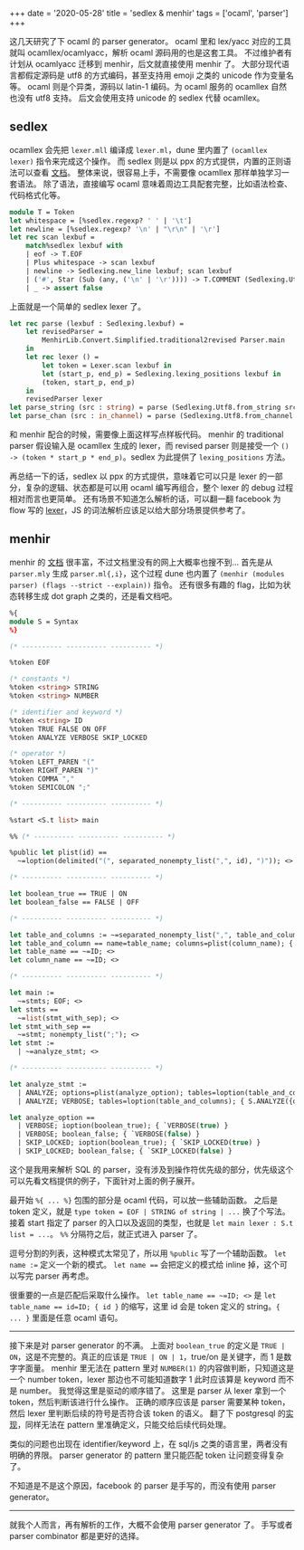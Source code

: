 +++
date = '2020-05-28'
title = 'sedlex & menhir'
tags = ['ocaml', 'parser']
+++

这几天研究了下 ocaml 的 parser generator。
ocaml 里和 lex/yacc 对应的工具就叫 ocamllex/ocamlyacc，解析 ocaml 源码用的也是这套工具。
不过维护者有计划从 ocamlyacc 迁移到 menhir，后文就直接使用 menhir 了。
大部分现代语言都假定源码是 utf8 的方式编码，甚至支持用 emoji 之类的 unicode 作为变量名等。
ocaml 则是个异类，源码以 latin-1 编码。为 ocaml 服务的 ocamllex 自然也没有 utf8 支持。
后文会使用支持 unicode 的 sedlex 代替 ocamllex。

## sedlex

ocamllex 会先把 `lexer.mll` 编译成 `lexer.ml`，dune 里内置了 `(ocamllex lexer)` 指令来完成这个操作。
而 sedlex 则是以 ppx 的方式提供，内置的正则语法可以查看 [文档](https://github.com/ocaml-community/sedlex/blob/v2.1/README.md#lexer-specifications)。
整体来说，很容易上手，不需要像 ocamllex 那样单独学习一套语法。
除了语法，直接编写 ocaml 意味着周边工具配套完整，比如语法检查、代码格式化等。

```ocaml
module T = Token
let whitespace = [%sedlex.regexp? ' ' | '\t']
let newline = [%sedlex.regexp? '\n' | "\r\n" | '\r']
let rec scan lexbuf =
    match%sedlex lexbuf with
    | eof -> T.EOF
    | Plus whitespace -> scan lexbuf
    | newline -> Sedlexing.new_line lexbuf; scan lexbuf
    | ('#', Star (Sub (any, ('\n' | '\r')))) -> T.COMMENT (Sedlexing.Utf8.lexeme lexbuf)
    | _ -> assert false
```

上面就是一个简单的 sedlex lexer 了。

```ocaml
let rec parse (lexbuf : Sedlexing.lexbuf) =
    let revisedParser =
        MenhirLib.Convert.Simplified.traditional2revised Parser.main
    in
    let rec lexer () =
        let token = Lexer.scan lexbuf in
        let (start_p, end_p) = Sedlexing.lexing_positions lexbuf in
        (token, start_p, end_p)
    in
    revisedParser lexer
let parse_string (src : string) = parse (Sedlexing.Utf8.from_string src)
let parse_chan (src : in_channel) = parse (Sedlexing.Utf8.from_channel src)
```

和 menhir 配合的时候，需要像上面这样写点样板代码。
menhir 的 traditional parser 假设输入是 ocamllex 生成的 lexer，而 revised parser 则是接受一个 `() -> (token * start_p * end_p)`。sedlex 为此提供了 `lexing_positions` 方法。

再总结一下的话，sedlex 以 ppx 的方式提供，意味着它可以只是 lexer 的一部分，复杂的逻辑、状态都是可以用 ocaml 编写再组合，整个 lexer 的 debug 过程相对而言也更简单。
还有场景不知道怎么解析的话，可以翻一翻 facebook 为 flow 写的 [lexer](https://github.com/facebook/flow/blob/v0.125.1/src/parser/flow_lexer.ml)，JS 的词法解析应该足以给大部分场景提供参考了。

## menhir

menhir 的 [文档](http://gallium.inria.fr/~fpottier/menhir/manual.html) 很丰富，不过文档里没有的网上大概率也搜不到…
首先是从 `parser.mly` 生成 `parser.ml{,i}`，这个过程 dune 也内置了 `(menhir (modules parser) (flags --strict --explain))` 指令。
还有很多有趣的 flag，比如为状态转移生成 dot graph 之类的，还是看文档吧。

```ocaml
%{
module S = Syntax
%}

(* ---------- ---------- ---------- *)

%token EOF

(* constants *)
%token <string> STRING
%token <string> NUMBER

(* identifier and keyword *)
%token <string> ID
%token TRUE FALSE ON OFF
%token ANALYZE VERBOSE SKIP_LOCKED

(* operator *)
%token LEFT_PAREN "("
%token RIGHT_PAREN ")"
%token COMMA ","
%token SEMICOLON ";"

(* ---------- ---------- ---------- *)

%start <S.t list> main

%% (* ---------- ---------- ---------- *)

%public let plist(id) ==
  ~=loption(delimited("(", separated_nonempty_list(",", id), ")")); <>

(* ---------- ---------- ---------- *)

let boolean_true == TRUE | ON
let boolean_false == FALSE | OFF

(* ---------- ---------- ---------- *)

let table_and_columns := ~=separated_nonempty_list(",", table_and_column); <>
let table_and_column == name=table_name; columns=plist(column_name); { S.({name;columns}) }
let table_name == ~=ID; <>
let column_name == ~=ID; <>

(* ---------- ---------- ---------- *)

let main :=
  ~=stmts; EOF; <>
let stmts ==
  ~=list(stmt_with_sep); <>
let stmt_with_sep ==
  ~=stmt; nonempty_list(";"); <>
let stmt :=
  | ~=analyze_stmt; <>

(* ---------- ---------- ---------- *)

let analyze_stmt :=
  | ANALYZE; options=plist(analyze_option); tables=loption(table_and_columns); { S.ANALYZE({options;tables}) }
  | ANALYZE; VERBOSE; tables=loption(table_and_columns); { S.ANALYZE({options=[`VERBOSE(true)];tables}) }

let analyze_option ==
  | VERBOSE; ioption(boolean_true); { `VERBOSE(true) }
  | VERBOSE; boolean_false; { `VERBOSE(false) }
  | SKIP_LOCKED; ioption(boolean_true); { `SKIP_LOCKED(true) }
  | SKIP_LOCKED; boolean_false; { `SKIP_LOCKED(false) }
```

这个是我用来解析 SQL 的 parser，没有涉及到操作符优先级的部分，优先级这个可以先看文档提供的例子，下面针对上面的例子展开。

最开始 `%{ ... %}` 包围的部分是 ocaml 代码，可以放一些辅助函数。
之后是 token 定义，就是 `type token = EOF | STRING of string | ...` 换了个写法。
接着 start 指定了 parser 的入口以及返回的类型，也就是 `let main lexer : S.t list = ...`。
`%%` 分隔符之后，就正式进入 parser 了。

逗号分割的列表，这种模式太常见了，所以用 `%public` 写了一个辅助函数。
`let name :=` 定义一个新的模式。
`let name ==` 会把定义的模式给 inline 掉，这个可以写完 parser 再考虑。

很重要的一点是匹配后采取什么操作。
`let table_name == ~=ID; <>`  是 `let table_name == id=ID; { id }` 的缩写，这里 id 会是 token 定义的 string。`{ ... }` 里面是任意 ocaml 语句。

---

接下来是对 parser generator 的不满。
上面对 `boolean_true` 的定义是 `TRUE | ON`，这是不完整的。真正的应该是 `TRUE | ON | 1`，true/on 是关键字，而 1 是数字字面量。
menhir 里无法在 pattern 里对 `NUMBER(1)` 的内容做判断，只知道这是一个 number token，lexer 那边也不可能知道数字 1 此时应该算是 keyword 而不是 number。
我觉得这里是驱动的顺序错了。
这里是 parser 从 lexer 拿到一个 token，然后判断该进行什么操作。
正确的顺序应该是 parser 需要某种 token，然后 lexer 里判断后续的符号是否符合该 token 的语义。
翻了下 postgresql 的[实现](https://github.com/postgres/postgres/blob/REL_12_3/src/backend/parser/gram.y#L10584-L10587)，同样无法在 pattern 里准确定义，只能交给后续代码处理。

类似的问题也出现在 identifier/keyword 上，在 sql/js 之类的语言里，两者没有明确的界限。
parser generator 的 pattern 里只能匹配 token 让问题变得复杂了。

不知道是不是这个原因，facebook 的 parser 是手写的，而没有使用 parser generator。

---

就我个人而言，再有解析的工作，大概不会使用 parser generator 了。
手写或者 parser combinator 都是更好的选择。
